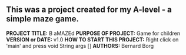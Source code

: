 ## This was a project created for my A-level - a simple maze game.

**PROJECT TITLE:** B aMAZEd
**PURPOSE OF PROJECT:** Game for children
**VERSION or DATE:** v1.0
**HOW TO START THIS PROJECT:** Right click on 'main' and press void String args []
**AUTHORS:** Bernard Borg
